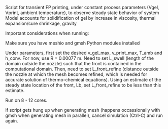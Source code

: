 Script for transient FP printing, under constant process parameters (Vgel, Vprint, ambient temperature), to observe steady state behavior of system
Model accounts for solidification of gel by increase in viscosity, thermal expansion/cure shrinkage, gravity

Important considerations when running:

Make sure you have meshio and gmsh Python modules installed

Under parameters, first set the desired v_gel_max, v_print_max, T_amb and h_conv.
For now, use R = 0.00077 m.
Need to set L_swell (length of the domain outside the nozzle) such that the front is contained in the computational domain.
Then, need to set L_front_refine (distance outside the nozzle at which the mesh becomes refined, which is needed for accurate solution of thermo-chemical equations). Using an estimate of the steady state location of the front, Lb, set L_front_refine to be less than this estimate.

Run on 8 - 12 cores.

If script gets hung up when generating mesh (happens occassionally with gmsh when generating mesh in parallel), cancel simulation (Ctrl-C) and run again.
